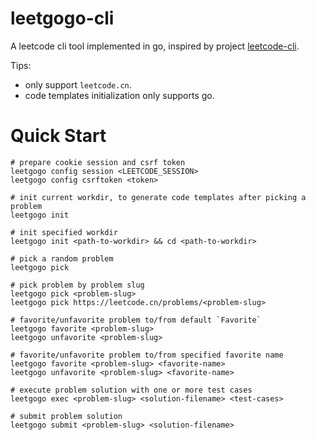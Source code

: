 leetgogo-cli
=========================

A leetcode cli tool implemented in go, inspired by project [leetcode-cli](https://github.com/skygragon/leetcode-cli). 

Tips:
- only support `leetcode.cn`.
- code templates initialization only supports go.

# Quick Start

```shell
# prepare cookie session and csrf token
leetgogo config session <LEETCODE_SESSION>
leetgogo config csrftoken <token>

# init current workdir, to generate code templates after picking a problem
leetgogo init

# init specified workdir
leetgogo init <path-to-workdir> && cd <path-to-workdir>

# pick a random problem
leetgogo pick

# pick problem by problem slug
leetgogo pick <problem-slug>
leetgogo pick https://leetcode.cn/problems/<problem-slug>

# favorite/unfavorite problem to/from default `Favorite`
leetgogo favorite <problem-slug>
leetgogo unfavorite <problem-slug>

# favorite/unfavorite problem to/from specified favorite name
leetgogo favorite <problem-slug> <favorite-name>
leetgogo unfavorite <problem-slug> <favorite-name>

# execute problem solution with one or more test cases
leetgogo exec <problem-slug> <solution-filename> <test-cases>

# submit problem solution
leetgogo submit <problem-slug> <solution-filename>
```